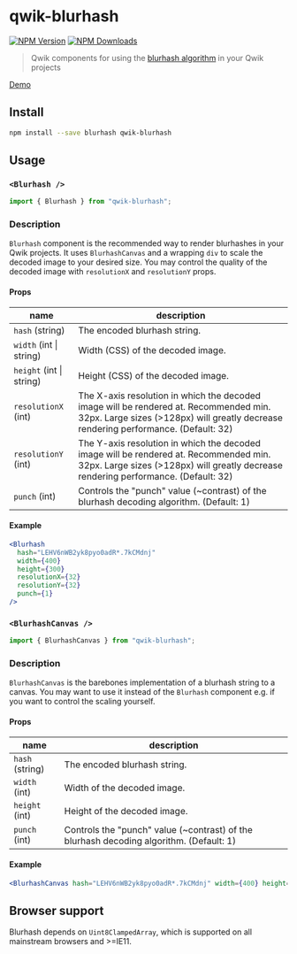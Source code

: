 # qwik-blurhash

[![NPM Version](https://img.shields.io/npm/v/qwik-blurhash.svg?style=flat)](https://www.npmjs.com/package/qwik-blurhash)
[![NPM Downloads](https://img.shields.io/npm/dm/qwik-blurhash.svg?style=flat)](https://npmcharts.com/compare/qwik-blurhash?minimal=true)

> Qwik components for using the [blurhash algorithm](https://blurha.sh) in your Qwik projects

[Demo](https://woltapp.github.io/react-blurhash/)

## Install

```sh
npm install --save blurhash qwik-blurhash
```

## Usage

### `<Blurhash />`

```js
import { Blurhash } from "qwik-blurhash";
```

### Description

`Blurhash` component is the recommended way to render blurhashes in your Qwik projects.
It uses `BlurhashCanvas` and a wrapping `div` to scale the decoded image to your desired size. You may control the quality of the decoded image with `resolutionX` and `resolutionY` props.

#### Props

| name                     | description                                                                                                                                                                  |
| ------------------------ | ---------------------------------------------------------------------------------------------------------------------------------------------------------------------------- |
| `hash` (string)          | The encoded blurhash string.                                                                                                                                                 |
| `width` (int \| string)  | Width (CSS) of the decoded image.                                                                                                                                            |
| `height` (int \| string) | Height (CSS) of the decoded image.                                                                                                                                           |
| `resolutionX` (int)      | The X-axis resolution in which the decoded image will be rendered at. Recommended min. 32px. Large sizes (>128px) will greatly decrease rendering performance. (Default: 32) |
| `resolutionY` (int)      | The Y-axis resolution in which the decoded image will be rendered at. Recommended min. 32px. Large sizes (>128px) will greatly decrease rendering performance. (Default: 32) |
| `punch` (int)            | Controls the "punch" value (~contrast) of the blurhash decoding algorithm. (Default: 1)                                                                                      |

#### Example

```jsx
<Blurhash
  hash="LEHV6nWB2yk8pyo0adR*.7kCMdnj"
  width={400}
  height={300}
  resolutionX={32}
  resolutionY={32}
  punch={1}
/>
```

### `<BlurhashCanvas />`

```js
import { BlurhashCanvas } from "qwik-blurhash";
```

### Description

`BlurhashCanvas` is the barebones implementation of a blurhash string to a canvas. You may want to use it instead of the `Blurhash` component e.g. if you want to control the scaling yourself.

#### Props

| name            | description                                                                             |
| --------------- | --------------------------------------------------------------------------------------- |
| `hash` (string) | The encoded blurhash string.                                                            |
| `width` (int)   | Width of the decoded image.                                                             |
| `height` (int)  | Height of the decoded image.                                                            |
| `punch` (int)   | Controls the "punch" value (~contrast) of the blurhash decoding algorithm. (Default: 1) |

#### Example

```jsx
<BlurhashCanvas hash="LEHV6nWB2yk8pyo0adR*.7kCMdnj" width={400} height={300} punch={1} />
```

## Browser support

Blurhash depends on `Uint8ClampedArray`, which is supported on all mainstream browsers and >=IE11.
